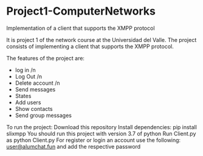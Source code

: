 # Project1-ComputerNetworks
Implementation of a client that supports the XMPP protocol

It is project 1 of the network course at the Universidad del Valle. The project consists of implementing a client that supports the XMPP protocol.

The features of the project are:

* log in /n
* Log Out /n
* Delete account /n
* Send messages
* States
* Add users
* Show contacts
* Send group messages

To run the project:
Download this repository
Install dependencies: pip install slixmpp
You should run this project with version 3.7 of python 
Run Client.py as python Client.py
For register or login an account use the following: user@alumchat.fun and add the respective password

